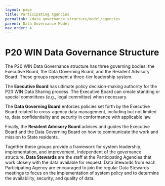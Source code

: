 ```yaml
---
layout: page
title: Participating Agencies
permalink: /data_governance_structure/model/agencies
parent: Data Governance Model
nav_order: 4
---
```


# P20 WIN Data Governance Structure

The P20 WIN Data Governance structure has three governing bodies: the Executive Board, the Data Governing Board, and the Resident Advisory Board. These groups represent a three-tier leadership system.  

The **Executive Board** has ultimate policy decision-making authority for the P20 WIN Data Sharing process. The Executive Board can create standing or special committees (e.g., legal committee) when necessary.  

The **Data Governing Board** enforces policies set forth by the Executive Board related to cross-agency data management, including but not limited to, data confidentiality and security in conformance with applicable law.  

Finally, the **Resident Advisory Board** advises and guides the Executive Board and the Data Governing Board on how to communicate the work and mission to State residents.  

Together these groups provide a framework for system leadership, implementation, and improvement. Independent of the governance structure, **Data Stewards** are the staff at the Participating Agencies that work closely with the data available for request. Data Stewards from each Participating Agency are encouraged to join the regular Data Stewards meetings to focus on the implementation of system policy and to determine the availability, security, and quality of data.  

